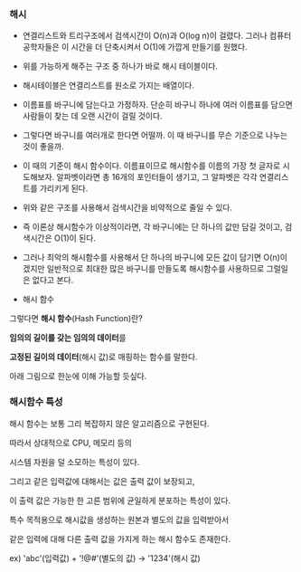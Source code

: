 ### 해시 

- 연결리스트와 트리구조에서 검색시간이 O(n)과 O(log n)이 걸렸다. 그러나 컴퓨터 공학자들은 이 시간을 더 단축시켜서 O(1)에 가깝게 만들기를 원했다.

- 위를 가능하게 해주는 구조 중 하나가 바로 해시 테이블이다.

- 해시테이블은 연결리스트를 원소로 가지는 배열이다.

- 이름표를 바구니에 담는다고 가정하자. 단순히 바구니 하나에 여러 이름표를 담으면 사람들이 찾는 데 오랜 시간이 걸릴 것이다.

- 그렇다면 바구니를 여러개로 한다면 어떨까. 이 때 바구니를 무슨 기준으로 나누는 것이 좋을까.

- 이 때의 기준이 해시 함수이다. 이름표이므로 해시함수를 이름의 가장 첫 글자로 시도해보자. 알파벳이라면 총 16개의 포인터들이 생기고, 그 알파벳은 각각 연결리스트를 가리키게 된다.


- 위와 같은 구조를 사용해서 검색시간을 비약적으로 줄일 수 있다.

- 즉 이론상 해시함수가 이상적이라면, 각 바구니에는 단 하나의 값만 담길 것이고, 검색시간은 O(1)이 된다.

- 그러나 최악의 해시함수를 사용해서 단 하나의 바구니에 모든 값이 담기면 O(n)이겠지만 일반적으로 최대한 많은 바구니를 만들도록 해시함수를 사용하므로 그럴일은 없다고 본다.

- 해시 함수

그렇다면 **해시 함수**(Hash Function)란?

**임의의 길이를 갖는 임의의 데이터**를

**고정된 길이의 데이터**(해시 값)로 매핑하는 함수를 말한다.

아래 그림으로 한눈에 이해 가능할 듯싶다.

### **해시함수 특성**

해시 함수는 보통 그리 복잡하지 않은 알고리즘으로 구현된다.

따라서 상대적으로 CPU, 메모리 등의

시스템 자원을 덜 소모하는 특성이 있다.

그리고 같은 입력값에 대해서는 값은 출력 값이 보장되고,

이 출력 값은 가능한 한 고른 범위에 균일하게 분포하는 특성이 있다.

특수 목적용으로 해시값을 생성하는 원본과 별도의 값을 입력받아서

같은 입력에 대해 다른 출력 값을 가지게 하는 해시 함수도 존재한다.

ex) 'abc'(입력값) + '!@#'(별도의 값) -> '1234'(해시 값)